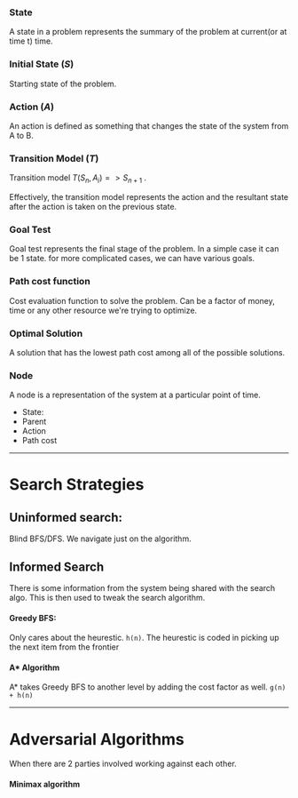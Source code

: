### State
A state in a problem represents the summary of the problem at current(or at time t) time.

### Initial State ($S$)
Starting state of the problem. 

### Action ($A$)
An action is defined as something that changes the state of the system from A to B.

### Transition Model ($T$)
Transition model $T(S_n, A_i) =>S_{n+1}$ .

Effectively, the transition model represents the action and the resultant state after the action is taken on the previous state.

### Goal Test
Goal test represents the final stage of the problem. In a simple case it can be 1 state. for more complicated cases, we can have various goals.

### Path cost function
Cost evaluation function to solve the problem. Can be a factor of money, time or any other resource we're trying to optimize.

### Optimal Solution
A solution that has the lowest path cost among all of the possible solutions.

### Node
A node is a representation of the system at a particular point of time.
- State: 
- Parent
- Action
- Path cost


---
# Search Strategies
## Uninformed search:
Blind BFS/DFS. We navigate just on the algorithm.

## Informed Search
There is some information from the system being shared with the search algo. This is then used to tweak the search algorithm.

#### Greedy BFS:
Only cares about the heurestic. `h(n)`. The heurestic is coded in picking up the next item from the frontier
	
#### A* Algorithm
A* takes Greedy BFS to another level by adding the cost factor as well. `g(n) + h(n)`

---

# Adversarial Algorithms
When there are 2 parties involved working against each other.

#### Minimax algorithm
